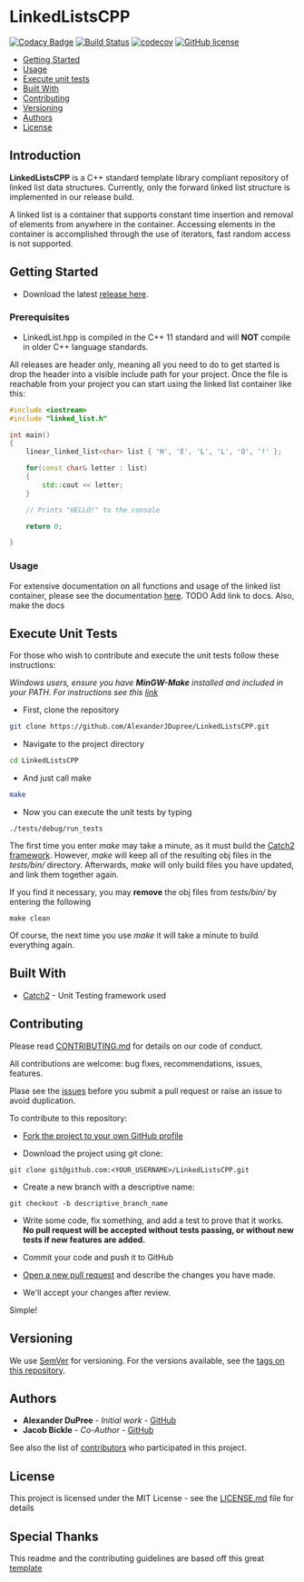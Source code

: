 

# LinkedListsCPP

[![Codacy Badge](https://api.codacy.com/project/badge/Grade/c24f1655cc534243b8ab5bcd60c8302c)](https://www.codacy.com/app/AlexanderJDupree/LinkedListsCPP?utm_source=github.com&amp;utm_medium=referral&amp;utm_content=AlexanderJDupree/LinkedListsCPP&amp;utm_campaign=Badge_Grade)
[![Build Status](https://travis-ci.org/AlexanderJDupree/LinkedListsCPP.svg?branch=release)](https://travis-ci.org/AlexanderJDupree/LinkedListsCPP)
[![codecov](https://codecov.io/gh/AlexanderJDupree/LinkedListsCPP/branch/master/graph/badge.svg)](https://codecov.io/gh/AlexanderJDupree/LinkedListsCPP)
[![GitHub license](https://img.shields.io/badge/license-MIT-blue.svg)](https://raw.githubusercontent.com/AlexanderJDupree/LinkedListsCPP/master/LICENSE)



- [Getting Started](#getting-started)
- [Usage](#usage)
- [Execute unit tests](#execute-unit-tests)
- [Built With](#built-with)
- [Contributing](#contributing)
- [Versioning](#versioning)
- [Authors](#authors)
- [License](#license)

## Introduction

**LinkedListsCPP** is a C++ standard template library compliant repository of linked list data structures. Currently, only the forward linked list structure is implemented in our release build. 

A linked list is a container that supports constant time insertion and removal of elements from anywhere in the container. Accessing elements in the container is accomplished through the use of iterators, fast random access is not supported. 
## Getting Started

- Download the latest [release here](https://github.com/AlexanderJDupree/LinkedListsCPP/releases).

### Prerequisites
- LinkedList.hpp is compiled in the C++ 11 standard and will **NOT** compile in older C++ language standards.

All releases are header only, meaning all you need to do to get started is drop the header into a visible include path for your project. Once the file is reachable from your project you can start using the linked list container like this:

```c++
#include <iostream>
#include "linked_list.h"

int main()
{
    linear_linked_list<char> list { 'H', 'E', 'L', 'L', 'O', '!' };

    for(const char& letter : list)
    {
        std::cout << letter;
    }

    // Prints "HELLO!" to the console

    return 0;

}
```


### Usage

For extensive documentation on all functions and usage of the linked list container, please see the documentation [here](). TODO Add link to docs. Also, make the docs


## Execute Unit Tests

For those who wish to contribute and execute the unit tests follow these instructions:

_Windows users, ensure you have **MinGW-Make** installed and included in your PATH._
_For instructions see this [link](http://mingw.org/wiki/Getting_Started)_

- First, clone the repository
```bash
git clone https://github.com/AlexanderJDupree/LinkedListsCPP.git
```

- Navigate to the project directory
```bash
cd LinkedListsCPP
```

- And just call make
```bash
make
```
- Now you can execute the unit tests by typing

```
./tests/debug/run_tests
```

The first time you enter _make_ may take a minute, as it must build the [Catch2 framework](https://github.com/catchorg/Catch2). However, _make_ will keep all of the resulting obj files in the _tests/bin/_ directory. Afterwards, _make_ will only build files you have updated, and link them together again.

If you find it necessary, you may **remove** the obj files from _tests/bin/_ by entering the following
```
make clean
```
Of course, the next time you use _make_ it will take a minute to build everything again.

## Built With

* [Catch2](https://github.com/catchorg/Catch2) - Unit Testing framework used

## Contributing

Please read [CONTRIBUTING.md](https://github.com/AlexanderJDupree/LinkedListsCPP/blob/master/CONTRIBUTING.md) for details on our code of conduct.

All contributions are welcome: bug fixes, recommendations, issues, features.

Plase see the [issues](https://github.com/AlexanderJDupree/LinkedListsCPP/issues) before you submit a pull request or raise an issue to avoid duplication. 

To contribute to this repository:

- [Fork the project to your own GitHub profile](https://help.github.com/articles/fork-a-repo/)

- Download the project using git clone:
```
git clone git@github.com:<YOUR_USERNAME>/LinkedListsCPP.git
```
- Create a new branch with a descriptive name:
```
git checkout -b descriptive_branch_name
```
- Write some code, fix something, and add a test to prove that it works. **No pull request will be accepted without tests passing, or without new tests if new features are added.**

- Commit your code and push it to GitHub

- [Open a new pull request](https://help.github.com/articles/creating-a-pull-request/) and describe the changes you have made.

- We'll accept your changes after review.

Simple!

## Versioning

We use [SemVer](http://semver.org/) for versioning. For the versions available, see the [tags on this repository](https://github.com/AlexanderJDupree/LinkedListsCPP/tags). 

## Authors
* **Alexander DuPree** - *Initial work* - [GitHub](https://github.com/alexanderjdupree)
* **Jacob Bickle** - *Co-Author* - [GitHub](https://github.com/jake-bickle)

See also the list of [contributors](https://github.com/AlexanderJDupree/LinkedListsCPP/graphs/contributors) who participated in this project.

## License

This project is licensed under the MIT License - see the [LICENSE.md](https://github.com/AlexanderJDupree/LinkedListsCPP/blob/master/LICENSE) file for details

## Special Thanks

This readme and the contributing guidelines are based off this great [template](https://gist.github.com/PurpleBooth/109311bb0361f32d87a2)
